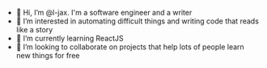 - 👋 Hi, I’m @l-jax. I'm a software engineer and a writer
- 👀 I’m interested in automating difficult things and writing code that reads like a story
- 🌱 I’m currently learning ReactJS
- 💞️ I’m looking to collaborate on projects that help lots of people learn new things for free

<!---
l-jax/l-jax is a ✨ special ✨ repository because its `README.md` (this file) appears on your GitHub profile.
You can click the Preview link to take a look at your changes.
- 📫 How to reach me ...
--->
